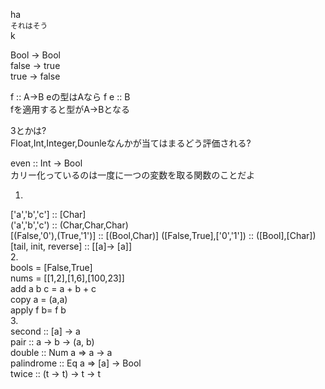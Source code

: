 ha  
`それはそう`  
k  

Bool -> Bool  
false -> true  
true -> false  

f :: A->B eの型はAなら
f e :: B  
fを適用すると型がA->Bとなる  

3とかは?  
Float,Int,Integer,Dounleなんかが当てはまるどう評価される?  

even :: Int -> Bool  
カリー化っているのは一度に一つの変数を取る関数のことだよ  

1.  
['a','b','c'] :: [Char]  
('a','b','c') :: (Char,Char,Char)  
[(False,'0'),(True,'1')] :: [(Bool,Char)]
([False,True],['0','1']) :: ([Bool],[Char])
[tail, init, reverse] :: [[a]-> [a]]  
2.  
bools = [False,True]  
nums = [[1,2],[1,6],[100,23]]  
add a b c = a + b + c  
copy a = (a,a)  
apply f b= f b   
3.  
second :: [a] -> a  
pair :: a -> b -> (a, b)  
double :: Num a => a -> a  
palindrome :: Eq a => [a] -> Bool  
twice :: (t -> t) -> t -> t
